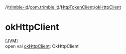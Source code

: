 //[trimble-id](../../../index.md)/[com.trimble.id](../index.md)/[HttpTokenClient](index.md)/[okHttpClient](ok-http-client.md)

# okHttpClient

[JVM]\
open val [okHttpClient](ok-http-client.md): OkHttpClient
